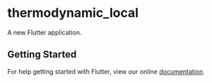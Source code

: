 # thermodynamic_local

A new Flutter application.

## Getting Started

For help getting started with Flutter, view our online
[documentation](https://flutter.io/).
